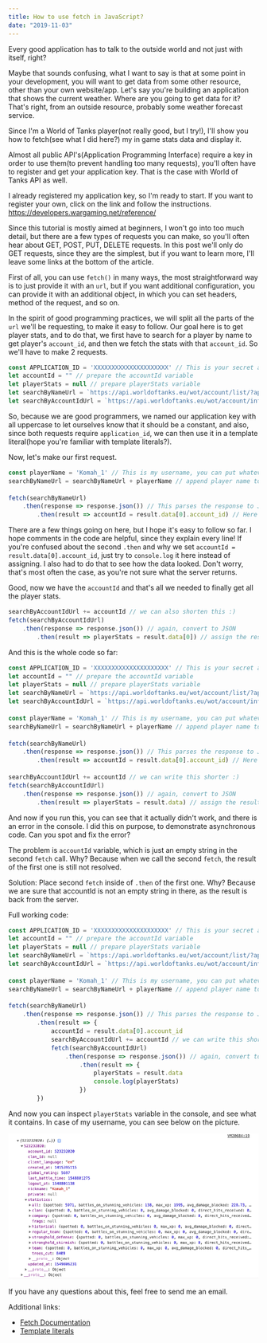 ```yaml
---
title: How to use fetch in JavaScript?
date: "2019-11-03"
---
```


Every good application has to talk to the outside world and not just with itself, right?

<!-- end -->

Maybe that sounds confusing, what I want to say is that at some point in your development, you will want to get data from some other resource, other than your own website/app. Let's say you're building an application that shows the current weather. Where are you going to get data for it? That's right, from an outside resource, probably some weather forecast service.

Since I'm a World of Tanks player(not really good, but I try!), I'll show you how to fetch(see what I did here?) my in game stats data and display it.

Almost all public API's(Application Programming Interface) require a key in order to use them(to prevent handling too many requests), you'll often have to register and get your application key. That is the case with World of Tanks API as well.

I already registered my application key, so I'm ready to start. If you want to register your own, click on the link and follow the instructions. <https://developers.wargaming.net/reference/>

Since this tutorial is mostly aimed at beginners, I won't go into too much detail, but there are a few types of requests you can make, so you'll often hear about GET, POST, PUT, DELETE requests. In this post we'll only do GET requests, since they are the simplest, but if you want to learn more, I'll leave some links at the bottom of the article.

First of all, you can use `fetch()` in many ways, the most straightforward way is to just provide it with an `url`, but if you want additional configuration, you can provide it with an additional object, in which you can set headers, method of the request, and so on.

In the spirit of good programming practices, we will split all the parts of the `url` we'll be requesting, to make it easy to follow. Our goal here is to get player stats, and to do that, we first have to search for a player by name to get player's `account_id`, and then we fetch the stats with that `account_id`. So we'll have to make 2 requests.

```js
const APPLICATION_ID = 'XXXXXXXXXXXXXXXXXXXXX' // This is your secret application key
let accountId = "" // prepare the accountId variable
let playerStats = null // prepare playerStats variable
let searchByNameUrl = `https://api.worldoftanks.eu/wot/account/list/?application_id=${APPLICATION_ID}&search=`
let searchByAccountIdUrl = `https://api.worldoftanks.eu/wot/account/info/?application_id=${APPLICATION_ID}&account_id=`
```

So, because we are good programmers, we named our application key with all uppercase to let ourselves know that it should be a constant, and also, since both requests require `application_id`, we can then use it in a template literal(hope you're familiar with template literals?).

Now, let's make our first request.

```js
const playerName = 'Komah_1' // This is my username, you can put whatever you want here
searchByNameUrl = searchByNameUrl + playerName // append player name to the url that we will request

fetch(searchByNameUrl)
    .then(response => response.json()) // This parses the response to JSON
        .then(result => accountId = result.data[0].account_id) // Here we set the result to accountId variable
```

There are a few things going on here, but I hope it's easy to follow so far. I hope comments in the code are helpful, since they explain every line! If you're confused about the second `.then` and why we set `accountId = result.data[0].account_id`, just try to `console.log` it here instead of assigning. I also had to do that to see how the data looked. Don't worry, that's most often the case, as you're not sure what the server returns.

Good, now we have the `accountId` and that's all we needed to finally get all the player stats.

```js
searchByAccountIdUrl += accountId // we can also shorten this :)
fetch(searchByAccountIdUrl)
    .then(response => response.json()) // again, convert to JSON
        .then(result => playerStats = result.data[0]) // assign the result to playerStats variable
```

And this is the whole code so far:

```js
const APPLICATION_ID = 'XXXXXXXXXXXXXXXXXXXXX' // This is your secret application key
let accountId = "" // prepare the accountId variable
let playerStats = null // prepare playerStats variable
let searchByNameUrl = `https://api.worldoftanks.eu/wot/account/list/?application_id=${APPLICATION_ID}&search=`
let searchByAccountIdUrl = `https://api.worldoftanks.eu/wot/account/info/?application_id=${APPLICATION_ID}&account_id=`

const playerName = 'Komah_1' // This is my username, you can put whatever you want here
searchByNameUrl = searchByNameUrl + playerName // append player name to the url that we will request

fetch(searchByNameUrl)
    .then(response => response.json()) // This parses the response to JSON
        .then(result => accountId = result.data[0].account_id) // Here we set the result to accountId variable

searchByAccountIdUrl += accountId // we can write this shorter :)
fetch(searchByAccountIdUrl)
    .then(response => response.json()) // again, convert to JSON
        .then(result => playerStats = result.data) // assign the result to playerStats variable
```

And now if you run this, you can see that it actually didn't work, and there is an error in the console. I did this on purpose, to demonstrate asynchronous code. Can you spot and fix the error?

The problem is `accountId` variable, which is just an empty string in the second `fetch` call. Why? Because when we call the second `fetch`, the result of the first one is still not resolved.

Solution: Place second `fetch` inside of `.then` of the first one. Why? Because we are sure that accountId is not an empty string in there, as the result is back from the server.

Full working code:

```js
const APPLICATION_ID = 'XXXXXXXXXXXXXXXXXXXXX' // This is your secret application key
let accountId = "" // prepare the accountId variable
let playerStats = null // prepare playerStats variable
let searchByNameUrl = `https://api.worldoftanks.eu/wot/account/list/?application_id=${APPLICATION_ID}&search=`
let searchByAccountIdUrl = `https://api.worldoftanks.eu/wot/account/info/?application_id=${APPLICATION_ID}&account_id=`

const playerName = 'Komah_1' // This is my username, you can put whatever you want here
searchByNameUrl = searchByNameUrl + playerName // append player name to the url that we will request

fetch(searchByNameUrl)
    .then(response => response.json()) // This parses the response to JSON
        .then(result => {
            accountId = result.data[0].account_id
            searchByAccountIdUrl += accountId // we can write this shorter :)
            fetch(searchByAccountIdUrl)
                .then(response => response.json()) // again, convert to JSON
                    .then(result => {
                        playerStats = result.data
                        console.log(playerStats)
                    })
        })
```

And now you can inspect `playerStats` variable in the console, and see what it contains. In case of my username, you can see below on the picture.

![API Results from Wargaming](./api_result.png)

If you have any questions about this, feel free to send me an email.

Additional links:

- [Fetch Documentation](https://developer.mozilla.org/en-US/docs/Web/API/Fetch_API/Using_Fetch "MDN Fetch Docs")
- [Template literals](https://developer.mozilla.org/en-US/docs/Web/JavaScript/Reference/Template_literals "MDN Template literals Docs")
